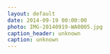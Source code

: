 ```yaml
---
layout: default
date: 2014-09-19 00:00:00
photo: IMG-20140919-WA0005.jpg
caption_header: unknown
caption: unknown
---
```

